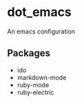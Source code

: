 dot_emacs
=========

An emacs configuration

## Packages

* ido
* markdown-mode
* ruby-mode
* ruby-electric
